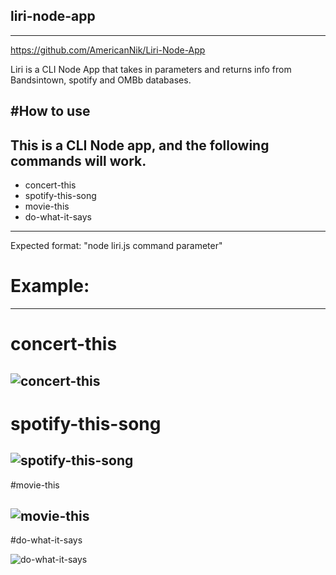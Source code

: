 ## liri-node-app
----
https://github.com/AmericanNik/Liri-Node-App

Liri is a CLI Node App that takes in parameters and returns info from Bandsintown, spotify and OMBb databases.


#How to use
----
This is a CLI Node app, and the following commands will work.
---
* concert-this
* spotify-this-song
* movie-this
* do-what-it-says
---
Expected format: "node liri.js command parameter"

# Example:
---
# concert-this

![concert-this](https://user-images.githubusercontent.com/49841405/64483693-fda17680-d1d4-11e9-9153-60835e535990.gif)
---
# spotify-this-song

![spotify-this-song](https://user-images.githubusercontent.com/49841405/64483684-d3e84f80-d1d4-11e9-9697-ff439b37b75b.gif)
---
#movie-this

![movie-this](https://user-images.githubusercontent.com/49841405/64483688-ec586a00-d1d4-11e9-843b-4cacae618b89.gif)
---
#do-what-it-says

![do-what-it-says](https://user-images.githubusercontent.com/49841405/64483690-f5e1d200-d1d4-11e9-9e6a-1dfe203fdcd7.gif)





